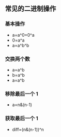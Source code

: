 ## 常见的二进制操作
### 基本操作
* a=a^0=0^a
* 0=a^a
* a=a^b^b
### 交换两个数
* a=a^b
* b=a^b
* a=a^b
### 移除最后一个 1
* a=n&(n-1)
### 获取最后一个 1
* diff=(n&(n-1))^n